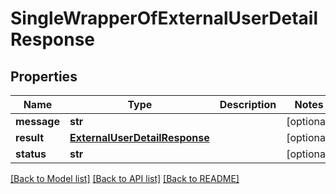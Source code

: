 # SingleWrapperOfExternalUserDetailResponse

## Properties
Name | Type | Description | Notes
------------ | ------------- | ------------- | -------------
**message** | **str** |  | [optional] 
**result** | [**ExternalUserDetailResponse**](ExternalUserDetailResponse.md) |  | [optional] 
**status** | **str** |  | [optional] 

[[Back to Model list]](../README.md#documentation-for-models) [[Back to API list]](../README.md#documentation-for-api-endpoints) [[Back to README]](../README.md)

